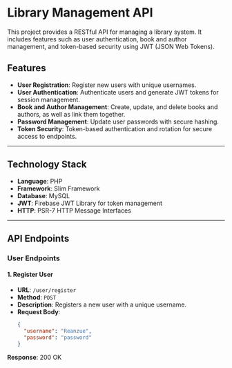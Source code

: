 # Library Management API

This project provides a RESTful API for managing a library system. It includes features such as user authentication, book and author management, and token-based security using JWT (JSON Web Tokens).

## Features
- **User Registration**: Register new users with unique usernames.
- **User Authentication**: Authenticate users and generate JWT tokens for session management.
- **Book and Author Management**: Create, update, and delete books and authors, as well as link them together.
- **Password Management**: Update user passwords with secure hashing.
- **Token Security**: Token-based authentication and rotation for secure access to endpoints.

---

## Technology Stack
- **Language**: PHP
- **Framework**: Slim Framework
- **Database**: MySQL
- **JWT**: Firebase JWT Library for token management
- **HTTP**: PSR-7 HTTP Message Interfaces

---

## API Endpoints

### User Endpoints

#### **1. Register User**
- **URL**: `/user/register`
- **Method**: `POST`
- **Description**: Registers a new user with a unique username.
- **Request Body**:
  ```json
  {
    "username": "Reanzue",
    "password": "password"
  }
 **Response**:
 200 OK
